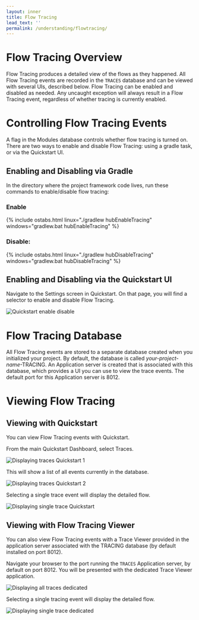```yaml
---
layout: inner
title: Flow Tracing
lead_text: ''
permalink: /understanding/flowtracing/
---
```


# Flow Tracing Overview
Flow Tracing produces a detailed view of the flows as they happened. All Flow Tracing events are recorded in the `TRACES` database and can be viewed with several UIs, described below. Flow Tracing can be enabled and disabled as needed. Any uncaught exception will always result in a Flow Tracing event, regardless of whether tracing is currently enabled.

# Controlling Flow Tracing Events
A flag in the Modules database controls whether flow tracing is turned on. There are two ways to enable and disable Flow Tracing: using a gradle task, or via the Quickstart UI.

## Enabling and Disabling via Gradle
In the directory where the project framework code lives, run these commands to enable/disable flow tracing:

### Enable
{% include ostabs.html linux="./gradlew hubEnableTracing" windows="gradlew.bat hubEnableTracing" %}

### Disable:
{% include ostabs.html linux="./gradlew hubDisableTracing" windows="gradlew.bat hubDisableTracing" %}

## Enabling and Disabling via the Quickstart UI
Navigate to the Settings screen in Quickstart. On that page, you will find a selector to enable and disable Flow Tracing.

![Quickstart enable disable]({{site.baseurl}}/images/traces/FowTracingEnableDisableViaQuickStart.png)

# Flow Tracing Database
All Flow Tracing events are stored to a separate database created when you initialized your project. By default, the database is called _your-project-name_-TRACING. An Application server is created that is associated with this database, which provides a UI you can use to view the trace events. The default port for this Application server is 8012.

# Viewing Flow Tracing
## Viewing with Quickstart
You can view Flow Tracing events with Quickstart.

From the main Quickstart Dashboard, select Traces.

![Displaying traces Quickstart 1]({{site.baseurl}}/images/traces/DisplayingTracingInQuickstartScreen1.png)

This will show a list of all events currently in the database.

![Displaying traces Quickstart 2]({{site.baseurl}}/images/traces/DisplayingTracingInQuickstartScreen2.png)

Selecting a single trace event will display the detailed flow.

![Displaying single trace Quickstart]({{site.baseurl}}/images/traces/DisplayingSingleTraceInQuickstart.png)

## Viewing with Flow Tracing Viewer
You can also view Flow Tracing events with a Trace Viewer provided in the application server associated with the TRACING database (by default installed on port 8012).

Navigate your browser to the port running the `TRACES` Application server, by default on port 8012. You will be presented with the dedicated Trace Viewer application.

![Displaying all traces dedicated]({{site.baseurl}}/images/traces/DisplayingTracingInDedicatedApp.png)

Selecting a single tracing event will display the detailed flow.

![Displaying single trace dedicated]({{site.baseurl}}/images/traces/DisplayingSingleTraceInDedicatedApp.png)
